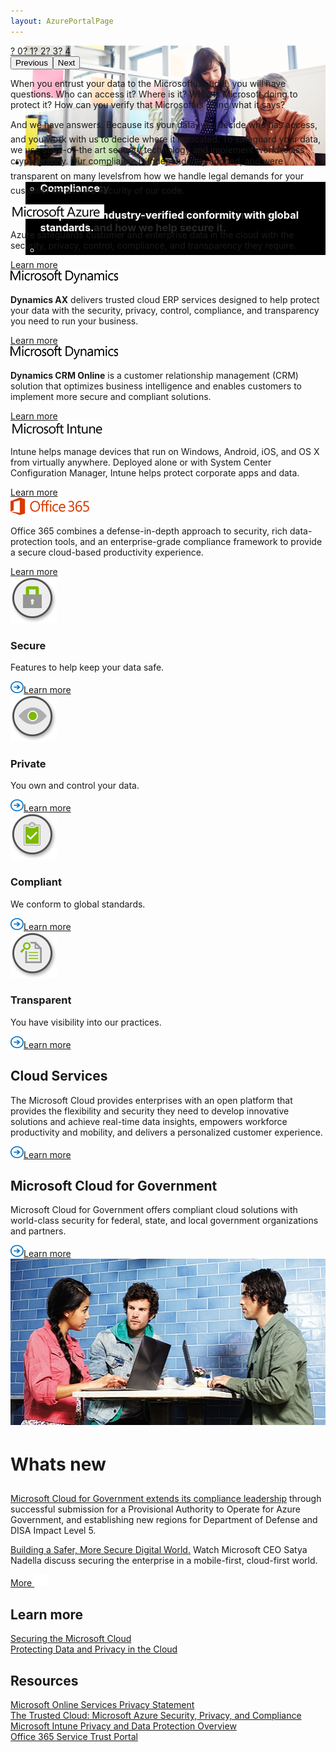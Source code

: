 ```yaml
---
layout: AzurePortalPage
---
```

<div class="row-fluid">
    <div class="span">
        <div>
            <div class="row-fluid wider hero grid-container" data-cols="1" data-view1="1" data-view2="1" data-view3="1" data-view4="1"><div class="span bp0-col-1-1 bp1-col-1-1 bp2-col-1-1 bp3-col-1-1"><div bi:type="slideshow" class="slideshow slideshow-hero hero" xmlns:bi="urn:schemas-microsoft-com:mscom:bi"><ul bi:type="list" class="slides"><li id="slide-1" bi:index="0" selectbi="" class="" style="margin-right: -100%; float: left; width: 100%;"><div class="heroitem light-foreground" bi:type="heroitem"><div class="media" bi:parenttitle="t1"><a href="https://www.microsoft.com/en-us/TrustCenter/STP/default.aspx" bi:track="False" bi:titleflag="t1" bi:index="0"><div data-picture="" data-alt="Service Trust Portal" data-disable-swap-below="" data-resolved="true"><div data-src="https://c.s-microsoft.com/en-us/CMSImages/Header-image-1.png?version=202b803e-4f88-3832-3d84-bba86470b57e"></div><noscript></noscript><img alt="Service Trust Portal" src="./Microsoft Trust Center_files/Header-image-1.png" data-source-index="0"></div></a></div><div class="text" bi:type="cta"><div class="text-container"><div class="box" style="background: rgba(0,0,0,.85); color: #FFFFFF;"><ul bi:type="list" class="headerCaption"><li class="box-title boldTitle"><h3 class="box-title boldTitle" bi:type="title" bi:title="t1" style="color: #FFFFFF;">Service Trust Portal</h3><h3>Gaining your trust with transparency</h3></li><li class="box-actions box-description"><a target="_self" class="mscom-link" href=""></a></li></ul></div></div></div></div></li><li id="slide-2" bi:index="1" selectbi="" style="margin-right: -100%; float: left; width: 100%;" class="fade-out"><div class="heroitem light-foreground" bi:type="heroitem"><div class="media" bi:parenttitle="t1"><a href="https://www.microsoft.com/en-us/TrustCenter/Security/default.aspx" bi:track="False" bi:titleflag="t1" bi:index="1"><div data-picture="" data-alt="Microsoft Cloud Security" data-disable-swap-below="" data-resolved="true"><div data-src="https://c.s-microsoft.com/en-us/CMSImages/MS_TrustCenter_Homepage_Header_2.jpg?version=9dcfa5e2-24a0-3f54-65a0-367c21ebd8a0"></div><noscript></noscript><img alt="Microsoft Cloud Security" src="./Microsoft Trust Center_files/MS_TrustCenter_Homepage_Header_2.jpg" data-source-index="0"></div></a></div><div class="text" bi:type="cta"><div class="text-container"><div class="box" style="background: rgba(0,0,0,.85); color: #FFFFFF;"><ul bi:type="list" class="headerCaption"><li class="box-title boldTitle"><h3 class="box-title boldTitle" bi:type="title" bi:title="t1" style="color: #FFFFFF;">Security</h3><h3>We help keep your customer data secure with state-of-the-art technology and world-class cryptography.</h3></li><li class="box-actions box-description"><a target="_self" class="mscom-link" href=""></a></li></ul></div></div></div></div></li><li id="slide-3" bi:index="2" selectbi="" style="margin-right: -100%; float: left; width: 100%;" class="fade-out"><div class="heroitem light-foreground" bi:type="heroitem"><div class="media" bi:parenttitle="t1"><a href="https://www.microsoft.com/en-us/TrustCenter/Privacy/default.aspx" bi:track="False" bi:titleflag="t1" bi:index="2"><div data-picture="" data-alt="Microsoft Cloud Privacy" data-disable-swap-below="" data-resolved="true"><div data-src="https://c.s-microsoft.com/en-us/CMSImages/MS_TrustCenter_Homepage_Header_3.jpg?version=12274db5-b21a-a6c6-d218-00e7fc977cd2"></div><noscript></noscript><img alt="Microsoft Cloud Privacy" src="./Microsoft Trust Center_files/MS_TrustCenter_Homepage_Header_3.jpg" data-source-index="0"></div></a></div><div class="text" bi:type="cta"><div class="text-container"><div class="box" style="background: rgba(0,0,0,.85); color: #FFFFFF;"><ul bi:type="list" class="headerCaption"><li class="box-title boldTitle"><h3 class="box-title boldTitle" bi:type="title" bi:title="t1" style="color: #FFFFFF;">Privacy</h3><h3>You own and control the collection and use of your customer data.</h3></li><li class="box-actions box-description"><a target="_self" class="mscom-link" href=""></a></li></ul></div></div></div></div></li><li id="slide-4" bi:index="3" selectbi="" style="margin-right: -100%; float: left; width: 100%;" class="fade-out"><div class="heroitem light-foreground" bi:type="heroitem"><div class="media" bi:parenttitle="t1"><a href="https://www.microsoft.com/en-us/TrustCenter/Transparency/default.aspx" bi:track="False" bi:titleflag="t1" bi:index="3"><div data-picture="" data-alt="Microsoft Cloud Transparency" data-disable-swap-below="" data-resolved="true"><div data-src="https://c.s-microsoft.com/en-us/CMSImages/MS_TrustCenter_Homepage_Header_4.jpg?version=39f18820-c7f1-c672-2c76-9b3d6ad61562"></div><noscript></noscript><img alt="Microsoft Cloud Transparency" src="./Microsoft Trust Center_files/MS_TrustCenter_Homepage_Header_4.jpg" data-source-index="0"></div></a></div><div class="text" bi:type="cta"><div class="text-container"><div class="box" style="background: rgba(0,0,0,.85); color: #FFFFFF;"><ul bi:type="list" class="headerCaption"><li class="box-title boldTitle"><h3 class="box-title boldTitle" bi:type="title" bi:title="t1" style="color: #FFFFFF;">Transparency</h3><h3>You know how your customer data is stored and accessed, and how we help secure it.</h3></li><li class="box-actions box-description"><a target="_self" class="mscom-link" href=""></a></li></ul></div></div></div></div></li><li id="slide-5" bi:index="4" selectbi="" style="margin-right: -100%; float: left; width: 100%;" class="fade-out"><div class="heroitem light-foreground" bi:type="heroitem"><div class="media" bi:parenttitle="t1"><a href="https://www.microsoft.com/en-us/TrustCenter/Compliance/default.aspx" bi:track="False" bi:titleflag="t1" bi:index="4"><div data-picture="" data-alt="Microsoft Cloud Compliance" data-disable-swap-below="" data-resolved="true"><div data-src="https://c.s-microsoft.com/en-us/CMSImages/MS_TrustCenter_Homepage_Header_5.jpg?version=bc4c5232-3ba1-bdd8-8b6e-312b6e5844f4"></div><noscript></noscript><img alt="Microsoft Cloud Compliance" src="./Microsoft Trust Center_files/MS_TrustCenter_Homepage_Header_5.jpg" data-source-index="0"></div></a></div><div class="text" bi:type="cta"><div class="text-container"><div class="box" style="background: rgba(0,0,0,.85); color: #FFFFFF;"><ul bi:type="list" class="headerCaption"><li class="box-title boldTitle"><h3 class="box-title boldTitle" bi:type="title" bi:title="t1" style="color: #FFFFFF;">Compliance</h3><h3>We provide industry-verified conformity with global standards.</h3></li><li class="box-actions box-description"><a target="_self" class="mscom-link" href=""></a></li></ul></div></div></div></div></li></ul><div class="navigation international" bi:track="false"><div class="grid-container settop show" data-title-text="Go To Slide " data-slidercontrolindex="0"><a href="https://www.microsoft.com/en-us/TrustCenter/Slide00" title="Go To Slide " bi:index="0" class="active"><span aria-hidden="true" class="bi-hidetext">?</span> <span class="screen-reader-text">0</span></a><a href="https://www.microsoft.com/en-us/TrustCenter/Slide01" title="Go To Slide " bi:index="1" class=""><span aria-hidden="true" class="bi-hidetext">?</span> <span class="screen-reader-text">1</span></a><a href="https://www.microsoft.com/en-us/TrustCenter/Slide02" title="Go To Slide " bi:index="2" class=""><span aria-hidden="true" class="bi-hidetext">?</span> <span class="screen-reader-text">2</span></a><a href="https://www.microsoft.com/en-us/TrustCenter/Slide03" title="Go To Slide " bi:index="3" class=""><span aria-hidden="true" class="bi-hidetext">?</span> <span class="screen-reader-text">3</span></a><a href="https://www.microsoft.com/en-us/TrustCenter/Slide04" title="Go To Slide " bi:index="4" class=""><span aria-hidden="true" class="bi-hidetext">?</span> <span class="screen-reader-text">4</span></a></div></div><div class="prev-next light-foreground show" bi:track="false" data-sliderdirectionindex="0"><button class="prev"><span class="icon-left" aria-hidden="true"></span><span class="screen-reader-text">Previous</span></button><button class="next"><span class="icon-right" aria-hidden="true"></span><span class="screen-reader-text">Next</span></button></div><div id="play-pause" class="play-pause" style="display:none"><div class="pause"><button id="pauseButton" class="pause_button"><span class="icon-pause" aria-hidden="true"></span><span class="screen-reader-text">Pause</span></button></div><div class="play"><button id="playButton" class="play_button" disabled="disabled"><span class="icon-play" aria-hidden="true"></span><span class="screen-reader-text">Play</span></button></div></div></div></div></div><div class="row-fluid grid-container mscom-grid-container" data-cols="1" data-view1="1" data-view2="1" data-view3="1" data-view4="1">
                <div class="span bp0-col-1-1 bp1-col-1-1 bp2-col-1-1 bp3-col-1-1">
                    <p>
                        When you entrust your data to the Microsoft Cloud!!!, you will have questions. Who can access it? Where is it? What is Microsoft
                        doing to protect it? How can you verify that Microsoft is doing what it says?
                    </p><p>
                        And we have answers. Because its your data, you decide who has access, and you work with us to decide where it is located.
                        To safeguard your data, we use state-of-the art security technology and implement world-class cryptography. Our compliance
                        is independently audited, and were transparent on many levelsfrom how we handle legal demands for your customer data
                        to the security of our code.
                    </p>
                </div>
            </div><div class="row-fluid grid-container mscom-grid-container" id="Services" data-cols="5" data-view1="1" data-view2="5" data-view3="5" data-view4="5">
                <div class=" span bp0-col-1-1 bp1-col-5-1 bp2-col-5-1 bp3-col-5-1">
                    <div class="image-wrapper"><img src="./Microsoft Trust Center_files/MS-Azure-Title.jpg" class="mscom-image title1Adjustment" alt="Microsoft Azure Title" width="150" height="23"></div><p>
                        Azure safeguards customer and enterprise data in the cloud with the security, privacy, control, compliance, and transparency
                        they require.
                    </p><a target="_self" class="mscom-link moreLink" href="https://www.microsoft.com/en-us/TrustCenter/CloudServices/Azure">Learn more</a>
                </div><div class=" span bp0-col-1-1 bp1-col-5-1 bp2-col-5-1 bp3-col-5-1 bp0-clear">
                    <div class="image-wrapper"><img src="./Microsoft Trust Center_files/MS_Dynamics_Logo_Blk_rgb.png" class="mscom-image title2Adjustment" alt="Microsoft Dynamics Title" width="172" height="22"></div><p>
                        <strong>Dynamics AX</strong> delivers trusted cloud ERP services designed to help protect your data with the security,
                        privacy, control, compliance, and transparency you need to run your business.
                    </p><a target="_self" class="mscom-link moreLink" href="https://www.microsoft.com/en-us/TrustCenter/CloudServices/Dynamics-AX">Learn more</a>
                </div><div class=" span bp0-col-1-1 bp1-col-5-1 bp2-col-5-1 bp3-col-5-1 bp0-clear">
                    <div class="image-wrapper"><img src="./Microsoft Trust Center_files/MS_Dynamics_Logo_Blk_rgb.png" class="mscom-image title2Adjustment" alt="Microsoft Dynamics Title" width="172" height="22"></div><p>
                        <strong>Dynamics CRM Online</strong> is a customer relationship management (CRM) solution that optimizes business intelligence
                        and enables customers to implement more secure and compliant solutions.
                    </p><a target="_self" class="mscom-link moreLink" href="https://www.microsoft.com/en-us/TrustCenter/CloudServices/Dynamics">Learn more</a>
                </div><div class=" span bp0-col-1-1 bp1-col-5-1 bp2-col-5-1 bp3-col-5-1 bp0-clear">
                    <div class="image-wrapper"><img src="./Microsoft Trust Center_files/MS-Intune-Title.jpg" class="mscom-image title3Adjustment" alt="Microsoft Intune Title" width="150" height="23"></div><p>
                        Intune helps manage devices that run on Windows, Android, iOS, and OS X from virtually anywhere. Deployed alone or with
                        System Center Configuration Manager, Intune helps protect corporate apps and data.
                    </p><a target="_self" class="mscom-link moreLink" href="https://www.microsoft.com/en-us/TrustCenter/CloudServices/Intune">Learn more</a>
                </div><div class=" span bp0-col-1-1 bp1-col-5-1 bp2-col-5-1 bp3-col-5-1 bp0-clear">
                    <div class="image-wrapper"><img src="./Microsoft Trust Center_files/Ofc365_rgb_Orng166.png" class="mscom-image" alt="Office 365 Title" width="126" height="28"></div><p>
                        Office 365 combines a defense-in-depth approach to security, rich data-protection tools, and an enterprise-grade compliance
                        framework to provide a secure cloud-based productivity experience.
                    </p><a target="_self" class="mscom-link moreLink" href="https://www.microsoft.com/en-us/TrustCenter/CloudServices/Office-365">Learn more</a>
                </div>
            </div><div class="grayback"><div class="row-fluid grid-container mscom-grid-container features" data-cols="4" data-view1="1" data-view2="2" data-view3="4" data-view4="4"><div class=" span bp0-col-1-1 bp1-col-2-1 bp2-col-4-1 bp3-col-4-1"><div class="row-fluid" data-cols="2" data-view1="1" data-view2="2" data-view3="2" data-view4="2"><div class="span bp0-col-1-1 bp1-col-2-1 bp2-col-2-1 bp3-col-2-1 features-icon"><img src="./Microsoft Trust Center_files/Security.png" class="mscom-image" alt="Image of Padlock | Security" width="74" height="74"></div><div class="span bp0-col-1-1 bp1-col-2-1 bp2-col-2-1 bp3-col-2-1"><h3>Secure</h3><p>Features to help keep your data safe. </p><a target="_self" class="mscom-link withArrow" href="https://www.microsoft.com/en-us/TrustCenter/Security/default.aspx"><img src="./Microsoft Trust Center_files/Arrow-nobg.png" class="mscom-image" alt="Arrow | Navigate To Security" width="21" height="19">Learn more</a></div></div></div><div class="span bp0-col-1-1 bp1-col-2-1 bp2-col-4-1 bp3-col-4-1"><div class="row-fluid" data-cols="2" data-view1="1" data-view2="2" data-view3="2" data-view4="2"><div class="span bp0-col-1-1 bp1-col-2-1 bp2-col-2-1 bp3-col-2-1 features-icon"><img src="./Microsoft Trust Center_files/Privacy.png" class="mscom-image" alt="Image of Eye | Privacy" width="74" height="74"></div><div class="span bp0-col-1-1 bp1-col-2-1 bp2-col-2-1 bp3-col-2-1"><h3>Private</h3><p>You own and control your data.</p><a target="_self" class="mscom-link withArrow" href="https://www.microsoft.com/en-us/TrustCenter/Privacy/default.aspx"><img src="./Microsoft Trust Center_files/Arrow-nobg.png" class="mscom-image" alt="Arrow | Navigate to Privacy" width="21" height="19">Learn more</a></div></div></div><div class="span bp0-col-1-1 bp1-col-2-1 bp2-col-4-1 bp3-col-4-1"><div class="row-fluid" data-cols="2" data-view1="1" data-view2="2" data-view3="2" data-view4="2"><div class="span bp0-col-1-1 bp1-col-2-1 bp2-col-2-1 bp3-col-2-1 features-icon"><img src="./Microsoft Trust Center_files/Compliance.png" class="mscom-image" alt="Image of Checklist | Compliance" width="74" height="74"></div><div class="span bp0-col-1-1 bp1-col-2-1 bp2-col-2-1 bp3-col-2-1"><h3>Compliant</h3><p>We conform to global standards.</p><a target="_self" class="mscom-link withArrow" href="https://www.microsoft.com/en-us/TrustCenter/Compliance/default.aspx"><img src="./Microsoft Trust Center_files/Arrow-nobg.png" class="mscom-image" alt="Arrow | Navigate to Compliance" width="21" height="19">Learn more</a></div></div></div><div class="span bp0-col-1-1 bp1-col-2-1 bp2-col-4-1 bp3-col-4-1"><div class="row-fluid" data-cols="2" data-view1="1" data-view2="2" data-view3="2" data-view4="2"><div class="span bp0-col-1-1 bp1-col-2-1 bp2-col-2-1 bp3-col-2-1 features-icon"><img src="./Microsoft Trust Center_files/Transparency.png" class="mscom-image" alt="Image of Magnifying Glass | Transparency" width="74" height="74"></div><div class="span bp0-col-1-1 bp1-col-2-1 bp2-col-2-1 bp3-col-2-1"><h3>Transparent</h3><p>You have visibility into our practices.</p><a target="_self" class="mscom-link withArrow" href="https://www.microsoft.com/en-us/TrustCenter/Transparency/default.aspx"><img src="./Microsoft Trust Center_files/Arrow-nobg.png" class="mscom-image" alt="Arrow | Navigate to Transparency" width="21" height="19">Learn more</a></div></div></div></div></div><div class="row-fluid grid-container mscom-grid-container scenarios" data-cols="2" data-view1="1" data-view2="2" data-view3="2" data-view4="2">
                <div class="span bp0-col-1-1 bp1-col-2-1 bp2-col-2-1 bp3-col-2-1 lightParagraph">
                    <h2>Cloud Services</h2><p>
                        The Microsoft Cloud provides enterprises with an open platform that provides the flexibility and security they need to
                        develop innovative solutions and achieve real-time data insights, empowers workforce productivity and mobility, and delivers
                        a personalized customer experience.
                    </p><a target="_self" class="mscom-link withArrow" href="https://www.microsoft.com/en-us/TrustCenter/CloudServices/default.aspx"><img src="./Microsoft Trust Center_files/Arrow-nobg.png" class="mscom-image" alt="Arrow | Navigate to Cloud Services" width="21" height="19">Learn more</a>
                </div><div class="span bp0-col-1-1 bp1-col-2-1 bp2-col-2-1 bp3-col-2-1 bp0-clear lightParagraph">
                    <h2>Microsoft Cloud for Government</h2><p>
                        Microsoft Cloud for Government offers compliant cloud solutions with world-class security for federal, state, and local
                        government organizations and partners.
                    </p><a target="_blank" class="mscom-link withArrow" href="http://www.microsoft.com/en-us/government/onegovcloud/trial/default.aspx"><img src="./Microsoft Trust Center_files/Arrow-nobg.png" class="mscom-image" alt="Arrow | Navigate To Cloud Services for Government" width="21" height="19">Learn more</a>
                </div>
            </div><div class="row-fluid whatsNew wider" data-cols="2" data-view1="1" data-view2="2" data-view3="2" data-view4="2">
                <div class="span bp0-col-1-1 bp1-col-2-1 bp2-col-2-1 bp3-col-2-1 left"><img src="./Microsoft Trust Center_files/group-people.jpg" class="mscom-image" alt="Image of a group of people" width="507" height="266"></div><div class="span bp0-col-1-1 bp1-col-2-1 bp2-col-2-1 bp3-col-2-1 bp0-clear right">
                    <!--<h3>Subhead</h3>--><h1>Whats new</h1><p><a target="_blank" class="mscom-link" href="https://azure.microsoft.com/en-us/blog/microsoft-cloud-for-government-extends-leadership-in-compliance/">Microsoft Cloud for Government extends its compliance leadership</a>  through successful submission for a Provisional Authority to Operate for Azure Government, and establishing new regions for Department of Defense and DISA Impact Level 5.</p><p><a target="_blank" class="mscom-link" href="http://news.microsoft.com/security2015/">Building a Safer, More Secure Digital World.</a> Watch Microsoft CEO Satya Nadella discuss securing the enterprise in a mobile-first, cloud-first world.</p><a target="_self" class="mscom-link withArrowRight" href="https://www.microsoft.com/en-us/TrustCenter/Whats-New/default.aspx">
                        More
                        <img src="./Microsoft Trust Center_files/Arrow_white.png" class="mscom-image" alt="Arrow | Navigate To What&#39;s New&#39; " width="21" height="19">
                    </a>
                </div>
            </div><div class="row-fluid grid-container mscom-grid-container" data-cols="2" data-view1="1" data-view2="2" data-view3="2" data-view4="2"><div class=" span bp0-col-1-1 bp1-col-2-1 bp2-col-2-1 bp3-col-2-1"><h2>Learn more</h2><a target="_blank" class="mscom-link" href="http://download.microsoft.com/download/D/5/E/D5E0E59E-B8BC-4D08-B222-8BE36B233508/Securing_Microsoft_Cloud_Strategy_Brief_.pdf">Securing the Microsoft Cloud</a><br><a target="_blank" class="mscom-link" href="http://download.microsoft.com/download/2/0/A/20A1529E-65CB-4266-8651-1B57B0E42DAA/Protecting-Data-and-Privacy-in-the-Cloud.pdf">Protecting Data and Privacy in the Cloud</a><br></div><div class=" span bp0-col-1-1 bp1-col-2-1 bp2-col-2-1 bp3-col-2-1 bp0-clear"><h2>Resources</h2><a target="_blank" class="mscom-link" href="http://go.microsoft.com/fwlink/p/?linkid=131004&amp;clcid=0x409">Microsoft Online Services Privacy Statement</a><br><a target="_blank" class="mscom-link" href="http://download.microsoft.com/download/1/6/0/160216AA-8445-480B-B60F-5C8EC8067FCA/WindowsAzure-SecurityPrivacyCompliance.pdf">The Trusted Cloud: Microsoft Azure Security, Privacy, and Compliance</a><br><a target="_blank" class="mscom-link" href="http://download.microsoft.com/download/C/A/B/CAB1F9BF-1C3F-41DB-8994-5B0EA35DD846/Intune_Privacy_and_Data_Protection_Overview.pdf">Microsoft Intune Privacy and Data Protection Overview</a><br><a target="_blank" class="mscom-link" href="https://blogs.office.com/2015/09/15/announcing-the-office-365-service-trust-portal/">Office 365 Service Trust Portal</a><br></div></div>
        </div>
    </div>
</div>
